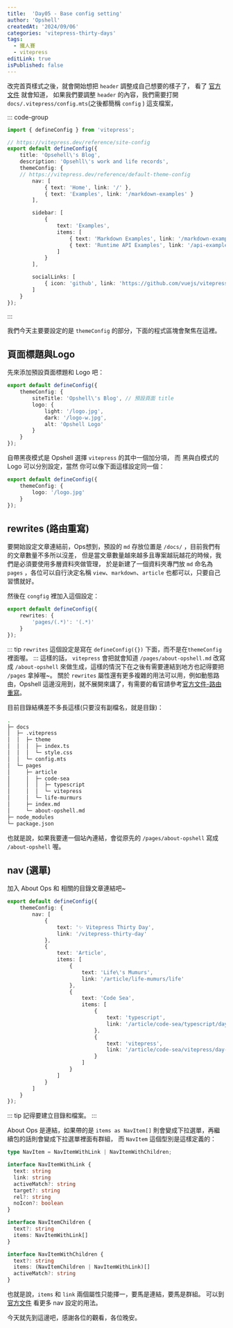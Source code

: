 ```yaml
---
title:  'Day05 - Base config setting'
author: 'Opshell'
createdAt: '2024/09/06'
categories: 'vitepress-thirty-days'
tags:
  - 鐵人賽
  - vitepress
editLink: true
isPublished: false
---
```


改完首頁樣式之後，就會開始想把 `header` 調整成自己想要的樣子了，
看了 [官方文件](https://vitepress.dev/zh/reference/default-theme-nav) 就會知道，
如果我們要調整 `header` 的內容，我們需要打開 `docs/.vitepress/config.mts`(之後都簡稱 `config` ) 這支檔案，

::: code-group
``` ts [config.mts]
import { defineConfig } from 'vitepress';

// https://vitepress.dev/reference/site-config
export default defineConfig({
    title: 'Opsehell\'s Blog',
    description: 'Opsehll\'s work and life records',
    themeConfig: {
    // https://vitepress.dev/reference/default-theme-config
        nav: [
            { text: 'Home', link: '/' },
            { text: 'Examples', link: '/markdown-examples' }
        ],

        sidebar: [
            {
                text: 'Examples',
                items: [
                    { text: 'Markdown Examples', link: '/markdown-examples' },
                    { text: 'Runtime API Examples', link: '/api-examples' }
                ]
            }
        ],

        socialLinks: [
            { icon: 'github', link: 'https://github.com/vuejs/vitepress' }
        ]
    }
});
```
:::

我們今天主要要設定的是 `themeConfig` 的部分，下面的程式區塊會聚焦在這裡。

## 頁面標題與Logo
先來添加預設頁面標題和 Logo 吧：
``` ts
export default defineConfig({
    themeConfig: {
        siteTitle: 'Opshell\'s Blog', // 預設頁面 title
        logo: {
            light: '/logo.jpg',
            dark: '/logo-w.jpg',
            alt: 'Opshell Logo'
        }
    }
});
```
自帶黑夜模式是 Opshell 選擇 `vitepress` 的其中一個加分項，
而 黑與白模式的 Logo 可以分別設定，當然 你可以像下面這樣設定同一個：
``` ts
export default defineConfig({
    themeConfig: {
        logo: '/logo.jpg'
    }
});
```

## rewrites (路由重寫)
要開始設定文章連結前，Ops想到，預設的 `md` 存放位置是 `/docs/` ，目前我們有的文章數量不多所以沒差，
但是當文章數量越來越多且專案越玩越花的時候，我們是必須要使用多層資料夾做管理，
於是新建了一個資料夾專門放 `md` 命名為 `pages` ，各位可以自行決定名稱 `view`、`markdown`、`article` 也都可以，只要自己習慣就好。

然後在 `congfig` 裡加入這個設定：
``` ts
export default defineConfig({
    rewrites: {
        'pages/(.*)': '(.*)'
    }
});
```
::: tip
`rewrites` 這個設定是寫在 `defineConfig({})` 下面，而不是在`themeConfig`裡面喔。
:::
這樣的話， `vitepress` 會把就會知道 `/pages/about-opshell.md` 改寫成 `/about-opshell` 來做生成，這樣的情況下在之後有需要連結到地方也記得要把 `/pages` 拿掉喔~。
關於 `rewrites` 屬性還有更多複雜的用法可以用，例如動態路由，Opshell 這邊沒用到，就不展開來講了，有需要的看官請參考[官方文件-路由重寫](https://vitepress.dev/zh/guide/routing#route-rewrites)。

目前目錄結構差不多長這樣(只要沒有副檔名，就是目錄)：
```sh
.
├─ docs
│  ├─ .vitepress
│  │  ├─ theme
│  │  │  ├─ index.ts
│  │  │  └─ style.css
│  │  └─ config.mts
│  └─ pages
│     ├─ article
│     │  ├─ code-sea
│     │  │  ├─ typescript
│     │  │  └─ vitepress
│     │  └─ life-murmurs
│     ├─ index.md
│     └─ about-opshell.md
├─ node_modules
└─ package.json
```
也就是說，如果我要連一個站內連結，會從原先的 `/pages/about-opshell` 寫成 `/about-opshell` 喔。

## nav (選單)
加入 About Ops 和 相關的目錄文章連結吧~
``` ts
export default defineConfig({
    themeConfig: {
        nav: [
            {
                text: '✨️ Vitepress Thirty Day',
                link: '/vitepress-thirty-day'
            },
            {
                text: 'Article',
                items: [
                    {
                        text: 'Life\'s Mumurs',
                        link: '/article/life-mumurs/life'
                    },
                    {
                        text: 'Code Sea',
                        items: [
                            {
                                text: 'typescript',
                                link: '/article/code-sea/typescript/day-1'
                            },
                            {
                                text: 'vitepress',
                                link: '/article/code-sea/vitepress/day-1'
                            }
                        ]
                    }
                ]
            }
        ]
    }
});
```
::: tip
記得要建立目錄和檔案。
:::

About Ops 是連結，如果帶的是 `items as NavItem[]` 則會變成下拉選單，再繼續包的話則會變成下拉選單裡面有群組，
而 `NavItem` 這個型別是這樣定義的：
``` ts
type NavItem = NavItemWithLink | NavItemWithChildren;

interface NavItemWithLink {
  text: string
  link: string
  activeMatch?: string
  target?: string
  rel?: string
  noIcon?: boolean
}

interface NavItemChildren {
  text?: string
  items: NavItemWithLink[]
}

interface NavItemWithChildren {
  text?: string
  items: (NavItemChildren | NavItemWithLink)[]
  activeMatch?: string
}
```
也就是說，`items` 和 `link` 兩個屬性只能擇一，要馬是連結，要馬是群組。
可以到 [官方文件](https://vitepress.dev/zh/reference/default-theme-nav) 看更多 nav 設定的用法。

今天就先到這邊吧，感謝各位的觀看，各位晚安。
